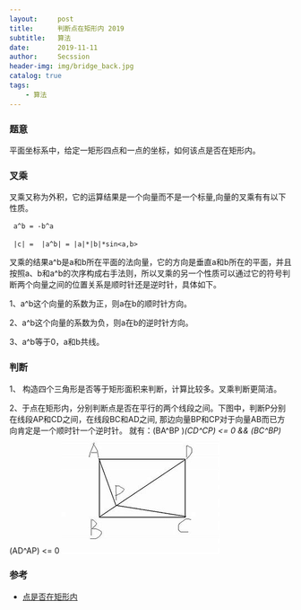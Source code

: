 ```yaml
---
layout:     post
title:      判断点在矩形内 2019
subtitle:   算法
date:       2019-11-11
author:     Secssion
header-img:	img/bridge_back.jpg
catalog: true
tags:
    - 算法
---
```


### 题意

平面坐标系中，给定一矩形四点和一点的坐标，如何该点是否在矩形内。


### 叉乘
叉乘又称为外积，它的运算结果是一个向量而不是一个标量,向量的叉乘有有以下性质。
	 
	 a^b = -b^a
	 
	 |c| =  |a^b| = |a|*|b|*sin<a,b>

叉乘的结果a^b是a和b所在平面的法向量，它的方向是垂直a和b所在的平面，并且按照a、b和a^b的次序构成右手法则，所以叉乘的另一个性质可以通过它的符号判断两个向量之间的位置关系是顺时针还是逆时针，具体如下。

1、a^b这个向量的系数为正，则a在b的顺时针方向。

2、a^b这个向量的系数为负，则a在b的逆时针方向。
	
3、a^b等于0，a和b共线。

###  判断

1、 构造四个三角形是否等于矩形面积来判断，计算比较多。叉乘判断更简洁。

2、于点在矩形内，分别判断点是否在平行的两个线段之间。下图中，判断P分别在线段AP和CD之间，在线段BC和AD之间, 那边向量BP和CP对于向量AB而已方向肯定是一个顺时针一个逆时针。
就有：(BA^BP )*(CD^CP) <= 0   &&  (BC^BP)*(AD^AP) <= 0
![img](/img/post-in/retangle.jpg)

### 参考

- [点是否在矩形内](https://www.cnblogs.com/fangsmile/p/9306510.html)

